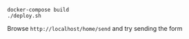 ```
docker-compose build
./deploy.sh
```

Browse `http://localhost/home/send` and try sending the form
